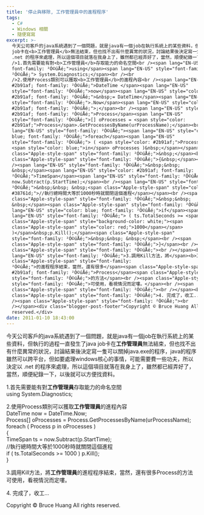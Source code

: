 ```yaml
---
title: '停止與移除, 工作管理員中的進程程序'
tags:
  - C#
  - Windows 相關
  - 隨便寫寫
excerpt: >-
  今天公司客戶的java系統遇到了一個問題，就是java有一個job在執行系統上的某些資料，但執行的過程一直發生了java
  job卡在<b>工作管理員</b>無法結束，但也找不出有什麼異常的狀況，討論結果後決定寫一隻可以關掉java.exe的程序，java的程序雖然可以跨平台，但如要處理windows核心的事情，可能需要費一些功夫，所以決定以
  .net 的程序來處理，所以這個項目就落在我身上了，雖然都已經弄好了，當然，順便紀錄一下，以後就可以方便找資料。<br /><br
  />1.首先需要能有對<b>工作管理員</b>存取能力的命名空間<br /><span lang="EN-US" style="color: blue;
  font-family: ²Ó©úÅé;">using</span><span lang="EN-US" style="font-family:
  ²Ó©úÅé;"> System.Diagnostics;</span><br /><br
  />2.使用Process類別可以獲取<b>工作管理員</b>的進程內容<br /><span lang="EN-US" style="color:
  #2b91af; font-family: ²Ó©úÅé;">DateTime </span><span lang="EN-US"
  style="font-family: ²Ó©úÅé;">now</span><span lang="EN-US" style="color:
  #2b91af; font-family: ²Ó©úÅé;">&nbsp;= DateTime</span><span lang="EN-US"
  style="font-family: ²Ó©úÅé;">.Now</span><span lang="EN-US" style="color:
  #2b91af; font-family: ²Ó©úÅé;">;</span><br /><span lang="EN-US" style="color:
  #2b91af; font-family: ²Ó©úÅé;">Process</span><span lang="EN-US"
  style="font-family: ²Ó©úÅé;">[] oProcesses = <span style="color:
  #2b91af;">Process</span>.GetProcessesByName(urProcessName);</span><br /><span
  lang="EN-US" style="font-family: ²Ó©úÅé;"><span lang="EN-US" style="color:
  blue; font-family: ²Ó©úÅé;">foreach</span><span lang="EN-US"
  style="font-family: ²Ó©úÅé;"> ( <span style="color: #2b91af;">Process</span> p
  <span style="color: blue;">in</span> oProcesses )&nbsp;</span></span><span
  class="Apple-style-span" style="font-family: ²Ó©úÅé;">&nbsp;</span><br /><span
  class="Apple-style-span" style="font-family: ²Ó©úÅé;">{&nbsp;</span><br
  /><span lang="EN-US" style="font-family: ²Ó©úÅé;">&nbsp;&nbsp;
  &nbsp;</span><span lang="EN-US" style="color: #2b91af; font-family:
  ²Ó©úÅé;">TimeSpan</span><span lang="EN-US" style="font-family: ²Ó©úÅé;"> ts =
  now.Subtract(p.StartTime);</span><br /><span lang="EN-US" style="font-family:
  ²Ó©úÅé;">&nbsp;&nbsp; &nbsp;<span class="Apple-style-span" style="color:
  #38761d;">//執行總時間大等於1000秒時就關閉這個進程</span></span><br /><span
  class="Apple-style-span" style="font-family: ²Ó©úÅé;">&nbsp;&nbsp;
  &nbsp;</span><span class="Apple-style-span" style="font-family: ²Ó©úÅé;"><span
  lang="EN-US" style="color: blue; font-family: ²Ó©úÅé;">if</span><span
  lang="EN-US" style="font-family: ²Ó©úÅé;"> ( ts.TotalSeconds >= <span
  class="Apple-style-span" style="background-color: white;"><span
  class="Apple-style-span" style="color: red;">1000</span></span>
  )</span>&nbsp;p.Kill();</span><span class="Apple-style-span"
  style="font-family: ²Ó©úÅé;">&nbsp;&nbsp; &nbsp;</span><br /><span
  class="Apple-style-span" style="font-family: ²Ó©úÅé;">}</span><br /><span
  class="Apple-style-span" style="font-family: ²Ó©úÅé;"><br /></span><br /><span
  lang="EN-US" style="font-family: ²Ó©úÅé;">3.調用Kill方法，將</span><b>工作管理員</b><span
  class="Apple-style-span" style="font-family:
  ²Ó©úÅé;">的進程程序結束，當然，還有很多</span><span class="Apple-style-span" style="color:
  #2b91af; font-family: ²Ó©úÅé;">Process</span><span class="Apple-style-span"
  style="font-family: ²Ó©úÅé;">的方法</span><br /><span class="Apple-style-span"
  style="font-family: ²Ó©úÅé;">可使用，看視情況而定嘍。</span><br /><span
  class="Apple-style-span" style="font-family: ²Ó©úÅé;"><br /></span><br /><span
  class="Apple-style-span" style="font-family: ²Ó©úÅé;">4. 完成了，收工...</span><br
  /><span class="Apple-style-span" style="font-family: ²Ó©úÅé;"><br
  /></span><div class="blogger-post-footer">Copyright © Bruce Huang All rights
  reserved.</div>
date: 2011-01-10 18:43:00
---
```


今天公司客戶的java系統遇到了一個問題，就是java有一個job在執行系統上的某些資料，但執行的過程一直發生了java job卡在**工作管理員**無法結束，但也找不出有什麼異常的狀況，討論結果後決定寫一隻可以關掉java.exe的程序，java的程序雖然可以跨平台，但如要處理windows核心的事情，可能需要費一些功夫，所以決定以 .net 的程序來處理，所以這個項目就落在我身上了，雖然都已經弄好了，當然，順便紀錄一下，以後就可以方便找資料。  
  
1.首先需要能有對**工作管理員**存取能力的命名空間  
using System.Diagnostics;  
  
2.使用Process類別可以獲取**工作管理員**的進程內容  
DateTime now = DateTime.Now;  
Process\[\] oProcesses = Process.GetProcessesByName(urProcessName);  
foreach ( Process p in oProcesses )    
{   
 TimeSpan ts = now.Subtract(p.StartTime);  
 //執行總時間大等於1000秒時就關閉這個進程  
 if ( ts.TotalSeconds >= 1000 ) p.Kill();   
}  
  
  
3.調用Kill方法，將**工作管理員**的進程程序結束，當然，還有很多Process的方法  
可使用，看視情況而定嘍。  
  
  
4\. 完成了，收工...  
  

Copyright © Bruce Huang All rights reserved.
<!-- more -->
